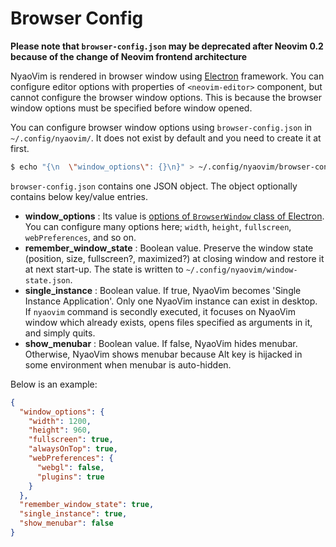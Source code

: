 Browser Config
=============

**Please note that `browser-config.json` may be deprecated after Neovim 0.2 because of the change of Neovim frontend architecture**

NyaoVim is rendered in browser window using [Electron](https://github.com/atom/electron) framework.  You can configure editor options with properties of `<neovim-editor>` component, but cannot configure the browser window options.  This is because the browser window options must be specified before window opened.

You can configure browser window options using `browser-config.json` in `~/.config/nyaovim/`.  It does not exist by default and you need to create it at first.

```sh
$ echo "{\n  \"window_options\": {}\n}" > ~/.config/nyaovim/browser-config.json
```

`browser-config.json` contains one JSON object.  The object optionally contains below key/value entries.

- **window_options** : Its value is [options of `BrowserWindow` class of Electron](https://github.com/atom/electron/blob/master/docs/api/browser-window.md#new-browserwindowoptions).  You can configure many options here; `width`, `height`, `fullscreen`, `webPreferences`, and so on.
- **remember_window_state** : Boolean value.  Preserve the window state (position, size, fullscreen?, maximized?) at closing window and restore it at next start-up.  The state is written to `~/.config/nyaovim/window-state.json`.
- **single_instance** : Boolean value.  If true, NyaoVim becomes 'Single Instance Application'.  Only one NyaoVim instance can exist in desktop.  If `nyaovim` command is secondly executed, it focuses on NyaoVim window which already exists, opens files specified as arguments in it, and simply quits.
- **show_menubar** : Boolean value.  If false, NyaoVim hides menubar. Otherwise, NyaoVim shows menubar because Alt key is hijacked in some environment when menubar is auto-hidden.

Below is an example:

```json
{
  "window_options": {
    "width": 1200,
    "height": 960,
    "fullscreen": true,
    "alwaysOnTop": true,
    "webPreferences": {
      "webgl": false,
      "plugins": true
    }
  },
  "remember_window_state": true,
  "single_instance": true,
  "show_menubar": false
}
```


